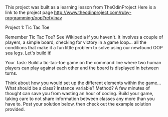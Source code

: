 This project was built as a learning lesson from TheOdinProject
Here is a link to the project page http://www.theodinproject.com/ruby-programming/oop?ref=lnav

Project 1: Tic Tac Toe

Remember Tic Tac Toe? See Wikipedia if you haven't. It involves a couple of players, a simple board, checking for victory in a game loop... all the conditions that make it a fun little problem to solve using our newfound OOP sea legs. Let's build it!

Your Task:
Build a tic-tac-toe game on the command line where two human players can play against each other and the board is displayed in between turns.

Think about how you would set up the different elements within the game... What should be a class? Instance variable? Method? A few minutes of thought can save you from wasting an hour of coding.
Build your game, taking care to not share information between classes any more than you have to.
Post your solution below, then check out the example solution provided.